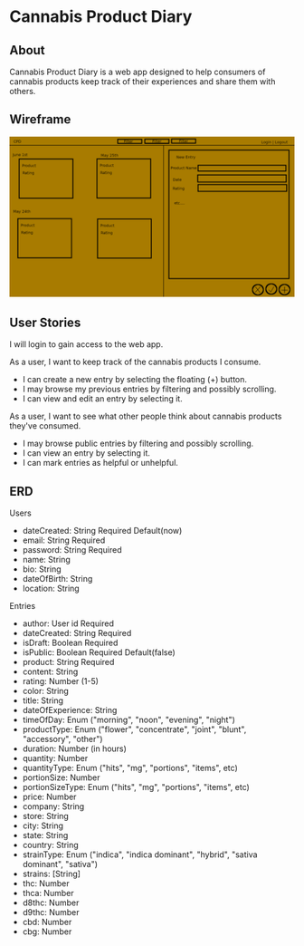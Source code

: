 # Cannabis Product Diary

## About
Cannabis Product Diary is a web app designed to help consumers of cannabis products
keep track of their experiences and share them with others.

## Wireframe
![Wireframe](assets/wireframe.png)

## User Stories
I will login to gain access to the web app.

As a user, I want to keep track of the cannabis products I consume.
* I can create a new entry by selecting the floating (+) button.
* I may browse my previous entries by filtering and possibly scrolling.
* I can view and edit an entry by selecting it.

As a user, I want to see what other people think about cannabis products they've consumed.
* I may browse public entries by filtering and possibly scrolling.
* I can view an entry by selecting it.
* I can mark entries as helpful or unhelpful.

## ERD
Users
* dateCreated: String Required Default(now)
* email: String Required
* password: String Required
* name: String
* bio: String
* dateOfBirth: String
* location: String

Entries
* author: User id Required
* dateCreated: String Required
* isDraft: Boolean Required
* isPublic: Boolean Required Default(false)
* product: String Required
* content: String
* rating: Number (1-5)
* color: String
* title: String
* dateOfExperience: String
* timeOfDay: Enum ("morning", "noon", "evening", "night")
* productType: Enum ("flower", "concentrate", "joint", "blunt", "accessory", "other")
* duration: Number (in hours)
* quantity: Number
* quantityType: Enum ("hits", "mg", "portions", "items", etc)
* portionSize: Number
* portionSizeType: Enum ("hits", "mg", "portions", "items", etc)
* price: Number
* company: String
* store: String
* city: String
* state: String
* country: String
* strainType: Enum ("indica", "indica dominant", "hybrid", "sativa dominant", "sativa")
* strains: [String]
* thc: Number
* thca: Number
* d8thc: Number
* d9thc: Number
* cbd: Number
* cbg: Number